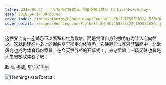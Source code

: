 ```yaml
---
title: 2018.06.14 - 亨宁斯韦尔体育场，挪威罗弗敦群岛 (© Nick Fox/Alamy)
date: 2018.06.14 00:00:00
cover_index: /images/thumbs/HenningsvaerFootball_EN-AU7159338322_533x300.jpg
cover_detail: /images/HenningsvaerFootball_EN-AU7159338322_1920x1080.jpg
---
```


这世界上有一座球场不以面积和气势取胜，而是凭借自身的独特魅力让人心向往之。这就是建在小岛上的挪威亨宁斯韦尔体育场，它静静伫立在湛蓝海面中，北欧风光也成为体育场的背景。在今天世界杯的开幕式上，来这里踢上一场足球也算是人生的极致体验了吧！

欧洲, 挪威, 亨宁斯韦尔

![HenningsvaerFootball](/images/HenningsvaerFootball_EN-AU7159338322_1920x1080.jpg)
